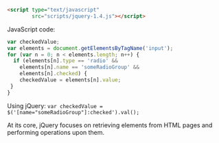 ```html
<script type="text/javascript"
        src="scripts/jquery-1.4.js"></script>
```

JavaScript code:
```JavaScript
var checkedValue;
var elements = document.getElementsByTagName('input');
for (var n = 0; n < elements.length; n++) {
  if (elements[n].type == 'radio' &&
    elements[n].name == 'someRadioGroup' &&
    elements[n].checked) {
    checkedValue = elements[n].value;
 }
}
```

Using jQuery:
`var checkedValue = $('[name="someRadioGroup"]:checked').val();`


At its core, jQuery focuses on retrieving elements from HTML pages and performing operations upon them. 
